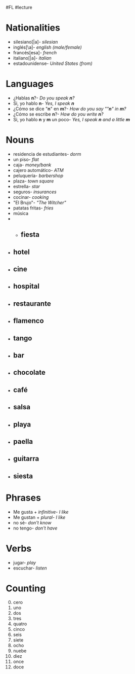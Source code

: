 #FL #lecture 

# Nationalities
- silesiano\[|a\]- *silesian*
- inglés\[\a\]- *english (male/female)*
- francés\[esa\]- *french*
- italiano\[\|a]- *italian*
- estadounidense- *United States (from)*

# Languages
- ¿Hablas **n**?- *Do you speak **n**?*
- Si, yo hablo **n**- *Yes, I speak **n***
- ¿Cómo se dice "**n**" en **m**?- *How do you say ""**n**" in **m**?*
- ¿Cómo se escribe **n**?- *How do you write **n**?*
- Si, yo hablo **n** y **m** un poco- *Yes, I speak **n** and a little **m***

# Nouns
- residencia de estudiantes- *dorm*
- un piso- *flat*
- caja- *money/bank*
- cajero automático- *ATM*
- peluquería- *barbershop*
- plaza- *town square*
- estrella- *star*
- seguros- *insurances*
- cocinar- *cooking*
- "El Brujo"- *"The Witcher"*
- patatas fritas- *fries*
- música
- - fiesta
	- 
- hotel
	- 
- cine
	- 
- hospital
	- 
- restaurante
	- 
- flamenco
	- 
- tango
	- 
- bar
	- 
- chocolate
	- 
- café
	- 
- salsa
	- 
- playa
	- 
- paella
	- 
- guitarra
	- 
- siesta
	- 

# Phrases
- Me gusta + *infinitive*- *I like*
- Me gustan + *plural*- *I like*
- no sé- *don't know*
- no tengo- *don't have*

# Verbs
- jugar- *play*
- escuchar- *listen*

# Counting
0. cero
1. uno
2. dos
3. tres
4. quatro
5. cinco
6. seis
7. siete
8. ocho
9. nuebe
10. diez
11. once
12. doce